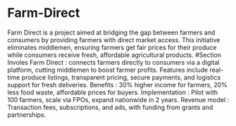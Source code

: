 # Farm-Direct
Farm Direct is a project aimed at bridging the gap between farmers and consumers by providing farmers with direct market access. This initiative eliminates middlemen, ensuring farmers get fair prices for their produce while consumers receive fresh, affordable agricultural products.
#Section Involes
Farm Direct : connects farmers directly to consumers via a digital platform, cutting middlemen to boost farmer profits.
Features include real-time produce listings, transparent pricing, secure payments, and logistics support for fresh deliveries.
Benefits : 30% higher income for farmers, 20% less food waste, affordable prices for buyers.
Implementation : Pilot with 100 farmers, scale via FPOs, expand nationwide in 2 years.
Revenue model : Transaction fees, subscriptions, and ads, with funding from grants and partnerships.

